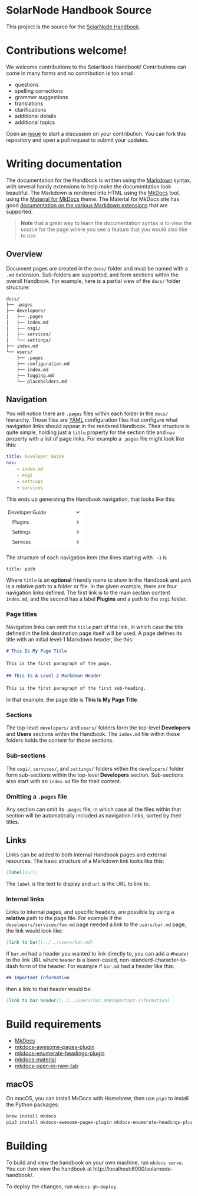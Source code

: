 # SolarNode Handbook Source

This project is the source for the [SolarNode Handbook](https://solarnetwork.github.io/solarnode-handbook/).

# Contributions welcome!

We welcome contributions to the SolarNode Handbook! Contributions can come in many forms and no
contribution is too small:

 * questions
 * spelling corrections
 * grammer suggestions
 * translations
 * clarifications
 * additional details
 * additional topics

Open an [issue](https://github.com/SolarNetwork/solarnode-handbook/issues) to start a discussion
on your contribution. You can fork this repository and open a pull request to submit your updates.

# Writing documentation

The documentation for the Handbook is written using the [Markdown][md] syntax, with several handy
extensions to help make the documentation look beautiful. The Markdown is rendered into HTML using
the [MkDocs][mkdocs] tool, using the [Material for MkDocs][mkdocs-material] theme. The Material for
MkDocs site has good [documentation on the various Markdown
extensions](https://squidfunk.github.io/mkdocs-material/reference/) that are supported.

> **Note** that a great way to learn the documentation syntax is to view the source for the
> page where you see a feature that you would also like to use.

## Overview

Document pages are created in the `docs/` folder and must be named with a `.md` extension.
Sub-folders are supported, and form sections within the overall Handbook. For example, here is
a partial view of the `docs/` folder structure:

```
docs/
├── .pages
├── developers/
│   ├── .pages
│   ├── index.md
│   ├── osgi/
│   ├── services/
│   └── settings/
├── index.md
└── users/
    ├── .pages
    ├── configuration.md
    ├── index.md
    ├── logging.md
    └── placeholders.md
```

## Navigation

You will notice there are `.pages` files within each folder in the `docs/` hierarchy. Those files
are [YAML][yaml] configuration files that configure what navigation links should appear in the
rendered Handbook. Their structure is quite simple, holding just a `title` property for the section
title and  `nav` property with a list of page links. For example a `.pages` file might look like
this:

```yaml
title: Developer Guide
nav:
    - index.md
    - osgi
    - settings
    - services
```

This ends up generating the Handbook navigation, that looks like this:

<img alt="Handbook navigation screen shot" src="rsrc/nav-example.png" width="208">

The structure of each navigation item (the lines starting with `  - `) is

```
title: path
```

Where `title` is an **optional** friendly name to show in the Handbook and `path` is a relative path
to a folder or file. In the given example, there are four navigation links defined. The first link
is to the main section content `index.md`, and the second has a label **Plugins** and a path to the
`osgi` folder.

### Page titles

Navigation links can omit the `title` part of the link, in which case the title defined in the link
destination page itself will be used. A page defines its title with an initial level-1 Markdown header,
like this:

```markdown
# This Is My Page Title

This is the first paragraph of the page.

## This Is A Level-2 Markdown Header

This is the first paragraph of the first sub-heading.
```

In that example, the page title is **This Is My Page Title**.

### Sections

The top-level `developers/` and `users/` folders form the top-level **Developers** and **Users** sections
within the Handbook. The `index.md` file within those folders holds the content for those sections.

### Sub-sections

The `osgi/`, `services/`, and `settings/` folders within the `developers/` folder form sub-sections
within the top-level **Developers** section. Sub-sections also start with an `index.md` file for
their content.

### Omitting a `.pages` file

Any section can omit its `.pages` file, in which case all the files within that section will be
automatically included as navigation links, sorted by their titles.

## Links

Links can be added to both internal Handbook pages and external resources. The basic structure
of a Markdown link looks like this:

```markdown
[label](url)
```

The `label` is the text to display and `url` is the URL to link to.

### Internal links

Links to internal pages, and specific headers, are possible by using a **relative** path to
the page file. For example if the `developers/services/foo.md` page needed a link to the
`users/bar.md` page, the link would look like:

```markdown
[link to bar](../../users/bar.md)
```

If `bar.md` had a header you wanted to link directly to, you can add a `#header` to the link URL
where `header` is a lower-cased, non-standard-character-to-dash form of the header. For example
if `bar.md` had a header like this:

```markdown
## Important information
```

then a link to that header would be:

```markdown
[link to bar header](../../users/bar.md#important-information)
```


# Build requirements

 * [MkDocs][mkdocs]
 * [mkdocs-awesome-pages-plugin](https://github.com/lukasgeiter/mkdocs-awesome-pages-plugin)
 * [mkdocs-enumerate-headings-plugin](https://github.com/timvink/mkdocs-enumerate-headings-plugin)
 * [mkdocs-material][mkdocs-material]
 * [mkdocs-open-in-new-tab](https://github.com/JakubAndrysek/mkdocs-open-in-new-tab)


## macOS

On macOS, you can install MkDocs with Homebrew, then use `pip3` to install the
Python packages:

```sh
brew install mkdocs
pip3 install mkdocs-awesome-pages-plugin mkdocs-enumerate-headings-plugin mkdocs-material mkdocs-open-in-new-tab
```

# Building

To build and view the handbook on your own machine, run `mkdocs serve`. You can then view
the handbook at http://localhost:8000/solarnode-handbook/.

To deploy the changes, run `mkdocs gh-deploy`.

[md]: https://en.wikipedia.org/wiki/Markdown
[mkdocs]: https://github.com/mkdocs/mkdocs/
[mkdocs-material]: https://github.com/squidfunk/mkdocs-material
[yaml]: https://en.wikipedia.org/wiki/YAML
